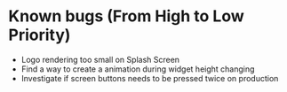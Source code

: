 # Known bugs (From High to Low Priority)

- Logo rendering too small on Splash Screen
- Find a way to create a animation during widget height changing
- Investigate if screen buttons needs to be pressed twice on production